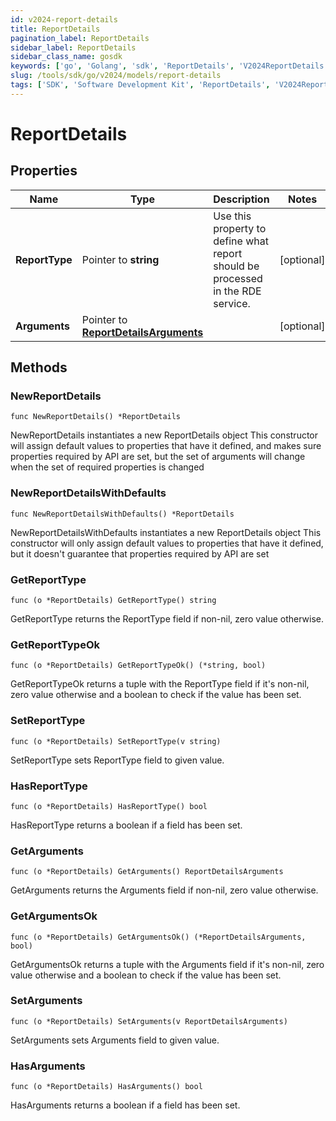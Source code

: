 ```yaml
---
id: v2024-report-details
title: ReportDetails
pagination_label: ReportDetails
sidebar_label: ReportDetails
sidebar_class_name: gosdk
keywords: ['go', 'Golang', 'sdk', 'ReportDetails', 'V2024ReportDetails']
slug: /tools/sdk/go/v2024/models/report-details
tags: ['SDK', 'Software Development Kit', 'ReportDetails', 'V2024ReportDetails']
---
```


# ReportDetails

## Properties

| Name | Type | Description | Notes |
| --- | --- | --- | --- |
| **ReportType** | Pointer to **string** | Use this property to define what report should be processed in the RDE service. | [optional] |
| **Arguments** | Pointer to [**ReportDetailsArguments**](report-details-arguments) |  | [optional] |

## Methods

### NewReportDetails

`func NewReportDetails() *ReportDetails`

NewReportDetails instantiates a new ReportDetails object This constructor will assign default values to properties that have it defined, and makes sure properties required by API are set, but the set of arguments will change when the set of required properties is changed

### NewReportDetailsWithDefaults

`func NewReportDetailsWithDefaults() *ReportDetails`

NewReportDetailsWithDefaults instantiates a new ReportDetails object This constructor will only assign default values to properties that have it defined, but it doesn't guarantee that properties required by API are set

### GetReportType

`func (o *ReportDetails) GetReportType() string`

GetReportType returns the ReportType field if non-nil, zero value otherwise.

### GetReportTypeOk

`func (o *ReportDetails) GetReportTypeOk() (*string, bool)`

GetReportTypeOk returns a tuple with the ReportType field if it's non-nil, zero value otherwise and a boolean to check if the value has been set.

### SetReportType

`func (o *ReportDetails) SetReportType(v string)`

SetReportType sets ReportType field to given value.

### HasReportType

`func (o *ReportDetails) HasReportType() bool`

HasReportType returns a boolean if a field has been set.

### GetArguments

`func (o *ReportDetails) GetArguments() ReportDetailsArguments`

GetArguments returns the Arguments field if non-nil, zero value otherwise.

### GetArgumentsOk

`func (o *ReportDetails) GetArgumentsOk() (*ReportDetailsArguments, bool)`

GetArgumentsOk returns a tuple with the Arguments field if it's non-nil, zero value otherwise and a boolean to check if the value has been set.

### SetArguments

`func (o *ReportDetails) SetArguments(v ReportDetailsArguments)`

SetArguments sets Arguments field to given value.

### HasArguments

`func (o *ReportDetails) HasArguments() bool`

HasArguments returns a boolean if a field has been set.
